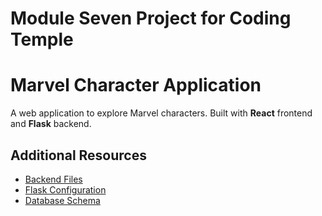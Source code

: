 # Module Seven Project for Coding Temple 

# Marvel Character Application

A web application to explore Marvel characters. Built with **React** frontend and **Flask** backend.

## Additional Resources
- [Backend Files](https://drive.google.com/file/d/12cuNSJYYASxAbFf9wLvXbD8P92711Gm4/view?usp=classroom_web&authuser=0)
- [Flask Configuration](https://drive.google.com/file/d/1cs57XWIKD7JQ-h3U7iT0k8PnxHlccSmy/view?usp=classroom_web&authuser=0)
- [Database Schema](https://drive.google.com/file/d/1qnLLzd9SLuYtsRndeuQsuGXgwttjbStO/view?usp=classroom_web&authuser=0)
